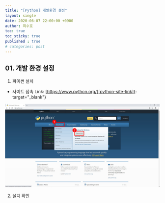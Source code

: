 ```yaml
---
title: "[Python] 개발환경 설정"
layout: single
date: 2020-06-07 22:00:00 +0900
author: 최수호
toc: true  
toc_sticky: true 
published : true
# categories: post
---
```

## 01. 개발 환경 설정
1. 파이썬 설치
* 사이트 접속 Link: [https://www.python.org/][python-site-link]{: target="_blank"}

[python-site-link]: https://www.python.org/ "Go Python official site"
![파이선 다운로드](/assets/resources/img/python-download.jpg)

2. 설치 확인


<script src="https://utteranc.es/client.js"
    repo="apt-get-install/apt-get-install.github.io"
    issue-term="title"
    theme="github-light"
    crossorigin="anonymous"
    async>
</script>